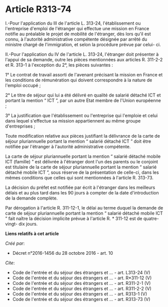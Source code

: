 # Article R313-74

I.-Pour l'application du III de l'article L. 313-24, l'établissement ou l'entreprise d'emploi de l'étranger qui effectue une
mission en France notifie au préalable le projet de mobilité de l'étranger, dès lors qu'il est connu, à l'autorité
administrative compétente désignée par arrêté du ministre chargé de l'immigration, et selon la procédure prévue par celui-
ci. 

II.-Pour l'application du IV de l'article L. 313-24, l'étranger doit présenter à l'appui de sa demande, outre les pièces
mentionnées aux articles R. 311-2-2 et R. 313-1 à l'exception du 2°, les pièces suivantes : 

1° Le contrat de travail assorti de l'avenant précisant la mission en France et les conditions de rémunération qui doivent
correspondre à la nature de l'emploi occupé ; 

2° Le titre de séjour qui lui a été délivré en qualité de salarié détaché ICT et portant la mention “ ICT ”, par un autre
Etat membre de l'Union européenne ; 

3° La justification que l'établissement ou l'entreprise qui l'emploie et celui dans lequel s'effectue sa mission
appartiennent au même groupe d'entreprises ; 

Toute modification relative aux pièces justifiant la délivrance de la carte de séjour pluriannuelle portant la mention “
salarié détaché ICT ” doit être notifiée par l'étranger à l'autorité administrative compétente. 

La carte de séjour pluriannuelle portant la mention “ salarié détaché mobile ICT (famille) ” est délivrée à l'étranger dont
l'un des parents ou le conjoint est titulaire de la carte de séjour pluriannuelle portant la mention “ salarié détaché mobile
ICT ”, sous réserve de la présentation de celle-ci, dans les mêmes conditions que celles qui sont mentionnées à l'article R.
313-73. 

La décision du préfet est notifiée par écrit à l'étranger dans les meilleurs délais et au plus tard dans les 90 jours à
compter de la date d'introduction de la demande complète. 

Par dérogation à l'article R. 311-12-1, le délai au terme duquel la demande de carte de séjour pluriannuelle portant la
mention “ salarié détaché mobile ICT ” fait naître la décision implicite prévue à l'article R. * 311-12 est de quatre-vingt-
dix jours.

**Liens relatifs à cet article**

_Créé par_:

  - Décret n°2016-1456 du 28 octobre 2016 - art. 10

_Cite_:

  - Code de l'entrée et du séjour des étrangers et ... - art. L313-24 (V)
  - Code de l'entrée et du séjour des étrangers et ... - art. R*311-12 (V)
  - Code de l'entrée et du séjour des étrangers et ... - art. R311-2-1 (V)
  - Code de l'entrée et du séjour des étrangers et ... - art. R311-2-2 (V)
  - Code de l'entrée et du séjour des étrangers et ... - art. R313-1 (V)
  - Code de l'entrée et du séjour des étrangers et ... - art. R313-73 (V)

